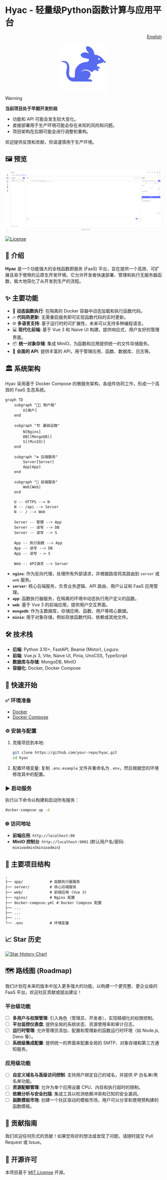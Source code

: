 # Hyac - 轻量级Python函数计算与应用平台

<p align="right">
  <a href="./README.en.md">English</a>
</p>

<div align="center">
  <img src="images/logo.svg" width="150" alt="Hyac Logo">
</div>

> [!WARNING]
> **当前项目处于早期开发阶段**
>
> - 功能和 API 可能会发生较大变化。
> - 直接部署用于生产环境可能会存在未知的风险和问题。
> - 项目架构在后期可能会进行调整和重构。
>
> 欢迎提供反馈和贡献，但请谨慎用于生产环境。

## 🖼️ 预览

<div align="center">
  <img src="images/demo.png" alt="Demo">
</div>

[![License](https://img.shields.io/badge/license-MIT-blue.svg)](LICENSE)

## 📖 介绍

**Hyac** 是一个功能强大的全栈函数即服务 (FaaS) 平台，旨在提供一个高效、可扩展且易于使用的云原生开发环境。它允许开发者快速部署、管理和执行无服务器函数，极大地简化了从开发到生产的流程。

## ✨ 主要功能

- 🚀 **动态函数执行**: 在隔离的 Docker 容器中动态加载和执行函数代码。
- 🔥 **代码热更新**: 无需重启服务即可实现函数代码的实时更新。
- 🌐 **多语言支持**: 基于运行时的可扩展性，未来可以支持多种编程语言。
- 💻 **现代化前端**: 基于 Vue 3 和 Naive UI 构建，提供响应式、用户友好的管理界面。
- 📦 **统一对象存储**: 集成 MinIO，为函数和应用提供统一的文件存储服务。
- 🔗 **全面的 API**: 提供丰富的 API，用于管理应用、函数、数据库、日志等。

## 🏛️ 系统架构

Hyac 采用基于 Docker Compose 的微服务架构，各组件协同工作，形成一个高效的 FaaS 生态系统。

```mermaid
graph TD
    subgraph "👨‍💻 用户端"
        U[用户]
    end

    subgraph "🏗️ 基础设施"
        N[Nginx]
        DB[(MongoDB)]
        S[(MinIO)]
    end

    subgraph "⚙️ 后端服务"
        Server[Server]
        App[App]
    end

    subgraph "🎨 前端服务"
        Web[Web]
    end

    U -- HTTPS --> N
    N -- /api --> Server
    N -- / --> Web
    
    Server -- 管理 --> App
    Server -- 读写 --> DB
    Server -- 读写 --> S
    
    App -- 执行函数 --> App
    App -- 读写 --> DB
    App -- 读写 --> S

    Web -- API请求 --> Server
```

- **`nginx`**: 作为反向代理，处理所有外部请求，并根据路径将其路由到 `server` 或 `web` 服务。
- **`server`**: 核心后端服务，负责业务逻辑、API 路由、用户认证和 FaaS 应用管理。
- **`app`**: 函数执行器服务，在隔离的环境中动态执行用户定义的函数。
- **`web`**: 基于 Vue 3 的前端应用，提供用户交互界面。
- **`mongodb`**: 作为主数据库，存储应用、函数、用户等核心数据。
- **`minio`**: 用于对象存储，例如存放函数代码、依赖或其他文件。

## 🛠️ 技术栈

- **后端**: Python 3.10+, FastAPI, Beanie (Motor), Loguru
- **前端**: Vue.js 3, Vite, Naive UI, Pinia, UnoCSS, TypeScript
- **数据库与存储**: MongoDB, MinIO
- **容器化**: Docker, Docker Compose

## 🚀 快速开始

### ✅ 环境准备

- [Docker](https://www.docker.com/get-started)
- [Docker Compose](https://docs.docker.com/compose/install/)

### ⚙️ 安装与配置

1.  克隆项目到本地:
    ```bash
    git clone https://github.com/your-repo/hyac.git
    cd hyac
    ```

2.  配置环境变量:
    复制 `.env.example` 文件并重命名为 `.env`，然后根据您的环境修改其中的配置。

### ▶️ 启动服务

执行以下命令以构建和启动所有服务：

```bash
docker-compose up -d
```

### 🌐 访问地址

- **前端应用**: `http://localhost:80`
- **MinIO 控制台**: `http://localhost:9001` (默认用户名/密码: `minioadmin`/`minioadmin`)

## 📁 主要项目结构

```
.
├── app/            # 函数执行器服务
├── server/         # 核心后端服务
├── web/            # 前端应用 (Vue 3)
├── nginx/          # Nginx 配置
├── docker-compose.yml # Docker Compose 配置
├── ...
├── ...
├── ...
└── .env            # 环境变量
```

## 📈 Star 历史

[![Star History Chart](https://api.star-history.com/svg?repos=Pidbid/Hyac&type=Date)](https://star-history.com/#Pidbid/Hyac&Date)


## 🗺️ 路线图 (Roadmap)

我们计划在未来的版本中加入更多强大的功能，以构建一个更完整、更企业级的 FaaS 平台。欢迎社区贡献或提出建议！

### 平台级功能
- [ ] **多用户与权限管理**: 引入角色（管理员、开发者），实现精细化的权限控制。
- [ ] **平台监控仪表盘**: 提供全局的系统状态、资源使用率和审计日志。
- [ ] **运行时管理**: 允许管理员添加、配置和管理新的函数运行时环境（如 Node.js, Deno 等）。
- [ ] **系统级集成配置**: 提供统一的界面来配置全局的 SMTP、对象存储和第三方通知服务。

### 应用级功能
- [ ] **自定义域名与高级访问控制**: 支持用户绑定自己的域名，并提供 IP 白名单/黑名单功能。
- [ ] **资源配额管理**: 允许为单个应用设置 CPU、内存和执行超时的限制。
- [ ] **依赖分析与安全扫描**: 集成工具以检测依赖冲突和已知的安全漏洞。
- [ ] **函数模板市场**: 创建一个社区驱动的模板市场，用户可以分享和使用预构建的函数模板。

## 🤝 贡献指南

我们欢迎任何形式的贡献！如果您有好的想法或发现了问题，请随时提交 Pull Request 或 Issue。

## 📄 开源许可

本项目基于 [MIT License](LICENSE) 开源。
